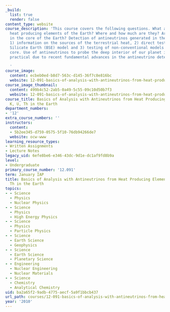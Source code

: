 ```yaml
---
_build:
  list: true
  render: false
content_type: website
course_description: 'This course covers the following questions. What are the predominant
  heat producing elements of the Earth? Where and how much are they? Are they present
  in the core of the Earth? Detection of antineutrinos generated in the Earth provides:
  1) information on the sources of the terrestrial heat, 2) direct test of the Bulk
  Silicate Earth (BSE) model and 3) testing of non-conventional models of Earth''s
  core. Use of antineutrinos to probe the deep interior of our planet is becoming
  practical due to recent fundamental advances in the antineutrino detectors.

  '
course_image:
  content: ecbeb0ed-b8d7-563c-d145-36f7c8e816bc
  website: 12-091-basics-of-analysis-with-antineutrinos-from-heat-producing-elements-k-u-th-in-the-earth-january-iap-2010
course_image_thumbnail:
  content: 499b4c52-2ab5-0a49-5c55-09c10d50b7f3
  website: 12-091-basics-of-analysis-with-antineutrinos-from-heat-producing-elements-k-u-th-in-the-earth-january-iap-2010
course_title: Basics of Analysis with Antineutrinos from Heat Producing Elements -
  K, U, Th in the Earth
department_numbers:
- '12'
extra_course_numbers: ''
instructors:
  content:
  - 5b2ee345-d759-0575-5f10-76db94266de7
  website: ocw-www
learning_resource_types:
- Written Assignments
- Lecture Notes
legacy_uid: 6efe8be6-e346-43dc-9d1e-dc1af9fd8b9a
level:
- Undergraduate
primary_course_number: '12.091'
term: January IAP
title: Basics of Analysis with Antineutrinos from Heat Producing Elements - K, U,
  Th in the Earth
topics:
- - Science
  - Physics
  - Nuclear Physics
- - Science
  - Physics
  - High Energy Physics
- - Science
  - Physics
  - Particle Physics
- - Science
  - Earth Science
  - Geophysics
- - Science
  - Earth Science
  - Planetary Science
- - Engineering
  - Nuclear Engineering
  - Nuclear Materials
- - Science
  - Chemistry
  - Analytical Chemistry
uid: ba2a65f2-9adb-4775-aecf-5a9f1bbcb437
url_path: courses/12-091-basics-of-analysis-with-antineutrinos-from-heat-producing-elements-k-u-th-in-the-earth-january-iap-2010
year: '2010'
---
```

